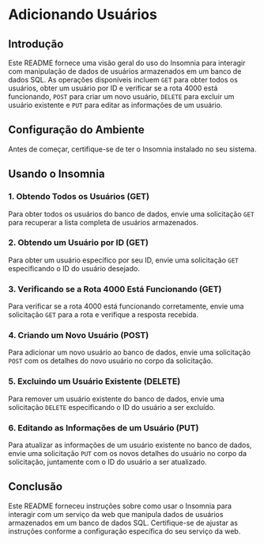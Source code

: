 # Adicionando Usuários

## Introdução
Este README fornece uma visão geral do uso do Insomnia para interagir com manipulação de dados de usuários armazenados em um banco de dados SQL. As operações disponíveis incluem `GET` para obter todos os usuários, obter um usuário por ID e verificar se a rota 4000 está funcionando, `POST` para criar um novo usuário, `DELETE` para excluir um usuário existente e `PUT` para editar as informações de um usuário.

## Configuração do Ambiente
Antes de começar, certifique-se de ter o Insomnia instalado no seu sistema.

## Usando o Insomnia
### 1. Obtendo Todos os Usuários (GET)
Para obter todos os usuários do banco de dados, envie uma solicitação `GET` para recuperar a lista completa de usuários armazenados.

### 2. Obtendo um Usuário por ID (GET)
Para obter um usuário específico por seu ID, envie uma solicitação `GET` especificando o ID do usuário desejado.

### 3. Verificando se a Rota 4000 Está Funcionando (GET)
Para verificar se a rota 4000 está funcionando corretamente, envie uma solicitação `GET` para a rota e verifique a resposta recebida.

### 4. Criando um Novo Usuário (POST)
Para adicionar um novo usuário ao banco de dados, envie uma solicitação `POST` com os detalhes do novo usuário no corpo da solicitação.

### 5. Excluindo um Usuário Existente (DELETE)
Para remover um usuário existente do banco de dados, envie uma solicitação `DELETE` especificando o ID do usuário a ser excluído.

### 6. Editando as Informações de um Usuário (PUT)
Para atualizar as informações de um usuário existente no banco de dados, envie uma solicitação `PUT` com os novos detalhes do usuário no corpo da solicitação, juntamente com o ID do usuário a ser atualizado.

## Conclusão
Este README forneceu instruções sobre como usar o Insomnia para interagir com um serviço da web que manipula dados de usuários armazenados em um banco de dados SQL. Certifique-se de ajustar as instruções conforme a configuração específica do seu serviço da web.

